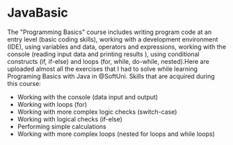 # JavaBasic
The "Programming Basics" course includes writing program code at an entry level (basic coding skills), working with a development environment (IDE), using variables and data, operators and expressions, working with the console (reading input data and printing results ), using conditional constructs (if, if-else) and loops (for, while, do-while, nested).Here are uploaded almost all the exercises that I had to solve while learning Programing Basics with Java in @SoftUni.
Skills that are acquired during this course:
- Working with the console (data input and output)
- Working with loops (for)
- Working with more complex logic checks (switch-case)
- Working with logical checks (if-else)
- Performing simple calculations
- Working with more complex loops (nested for loops and while loops)
